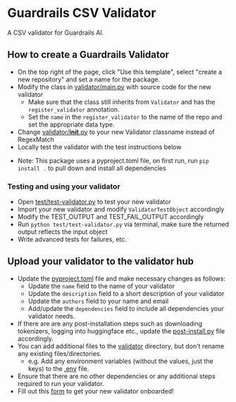 # Guardrails CSV Validator

A CSV validator for Guardrails AI.

## How to create a Guardrails Validator
- On the top right of the page, click "Use this template", select "create a new repository"  and set a name for the package.
- Modify the class in [validator/main.py](validator/main.py) with source code for the new validator
    - Make sure that the class still inherits from `Validator` and has the `register_validator` annotation.
    - Set the `name` in the `register_validator` to the name of the repo and set the appropriate data type.
- Change [validator/__init__.py](validator/__init__.py) to your new Validator classname instead of RegexMatch
- Locally test the validator with the test instructions below

* Note: This package uses a pyproject.toml file, on first run, run `pip install .` to pull down and install all dependencies

### Testing and using your validator
- Open [test/test-validator.py](test/test-validator.py) to test your new validator 
- Import your new validator and modify `ValidatorTestObject` accordingly
- Modify the TEST_OUTPUT and TEST_FAIL_OUTPUT accordingly
- Run `python test/test-validator.py` via terminal, make sure the returned output reflects the input object 
- Write advanced tests for failures, etc.

## Upload your validator to the validator hub
- Update the [pyproject.toml](pyproject.toml) file and make necessary changes as follows:
    - Update the `name` field to the name of your validator
    - Update the `description` field to a short description of your validator
    - Update the `authors` field to your name and email
    - Add/update the `dependencies` field to include all dependencies your validator needs.
- If there are are any post-installation steps such as downloading tokenizers, logging into huggingface etc., update the [post-install.py](validator/post-install.py) file accordingly.
- You can add additional files to the [validator](validator) directory, but don't rename any existing files/directories.
    - e.g. Add any environment variables (without the values, just the keys) to the [.env](.env) file.
- Ensure that there are no other dependencies or any additional steps required to run your validator.
- Fill out this [form](https://forms.gle/nmxyKwzjypaqvWxbA) to get your new validator onboarded!
